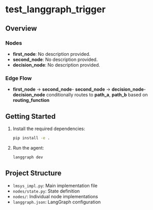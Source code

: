 # test_langgraph_trigger



## Overview


### Nodes

- **first_node**: No description provided.
- **second_node**: No description provided.
- **decision_node**: No description provided.

### Edge Flow

- **first_node** → **second_node**- **second_node** → **decision_node**- **decision_node** conditionally routes to **path_a**, **path_b** based on **routing_function**
## Getting Started

1. Install the required dependencies:
   ```bash
   pip install -e .
   ```

2. Run the agent:
   ```bash
   langgraph dev
   ```

## Project Structure

- `lmsys_impl.py`: Main implementation file
- `nodes/state.py`: State definition
- `nodes/`: Individual node implementations
- `langgraph.json`: LangGraph configuration